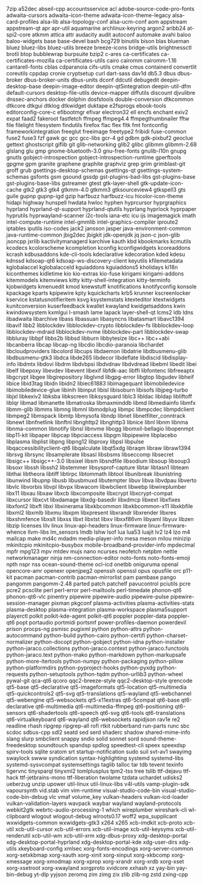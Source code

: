 7zip
a52dec
abseil-cpp
accountsservice
acl
adobe-source-code-pro-fonts
adwaita-cursors
adwaita-icon-theme
adwaita-icon-theme-legacy
alsa-card-profiles
alsa-lib
alsa-topology-conf
alsa-ucm-conf
aom
appstream
appstream-qt
apr
apr-util
aquamarine
archlinux-keyring
argon2
aribb24
at-spi2-core
atkmm
attica
attr
audacity
audit
autoconf
automake
avahi
baloo
baloo-widgets
base
base-devel
bash
bcg729
binutils
bison
blas
blueman
bluez
bluez-libs
bluez-utils
breeze
breeze-icons
bridge-utils
brightnessctl
brotli
btop
bubblewrap
burpsuite
bzip2
c-ares
ca-certificates
ca-certificates-mozilla
ca-certificates-utils
cairo
cairomm
cairomm-1.16
cantarell-fonts
cblas
cdparanoia
cifs-utils
cmake
cmus
containerd
convertlit
coreutils
cppdap
cronie
cryptsetup
curl
dart-sass
dav1d
db5.3
dbus
dbus-broker
dbus-broker-units
dbus-units
dconf
ddcutil
debugedit
deepin-desktop-base
deepin-image-editor
deepin-qt5integration
deepin-util-dfm
default-cursors
desktop-file-utils
device-mapper
diffutils
discount
djvulibre
dnssec-anchors
docker
dolphin
dosfstools
double-conversion
dtkcommon
dtkcore
dtkgui
dtklog
dtkwidget
duktape
e2fsprogs
ebook-tools
editorconfig-core-c
efibootmgr
efivar
electron32
ell
encfs
enchant
exiv2
expat
faad2
fakeroot
fastfetch
ffmpeg
ffmpeg4.4
ffmpegthumbnailer
fftw
file
filelight
filesystem
findutils
firefox
flac
flex
fltk
fmt
fontconfig
frameworkintegration
freeglut
freeimage
freetype2
fribidi
fuse-common
fuse2
fuse3
fzf
gawk
gc
gcc
gcc-libs
gcr-4
gd
gdbm
gdk-pixbuf2
geoclue
gettext
ghostscript
giflib
git
glib-networking
glib2
glibc
glibmm
glibmm-2.68
glslang
glu
gmp
gnome-bluetooth-3.0
gnu-free-fonts
gnulib-l10n
gnupg
gnutls
gobject-introspection
gobject-introspection-runtime
gperftools
gpgme
gpm
granite
graphene
graphite
graphviz
grep
grim
grimblast-git
groff
grub
gsettings-desktop-schemas
gsettings-qt
gsettings-system-schemas
gsfonts
gsm
gsound
gssdp
gst-plugins-bad-libs
gst-plugins-base
gst-plugins-base-libs
gstreamer
gtest
gtk-layer-shell
gtk-update-icon-cache
gtk2
gtk3
gtk4
gtkmm-4.0
gtkmm3
gtksourceview4
gtkspell3
gts
guile
gupnp
gupnp-igd
gzip
harfbuzz
harfbuzz-icu
hicolor-icon-theme
hidapi
highway
hunspell
hwdata
hwloc
hyphen
hyprcursor
hyprgraphics
hyprland
hyprland-qt-support
hyprland-qtutils
hyprlang
hyprlock
hyprpaper
hyprutils
hyprwayland-scanner
i2c-tools
iana-etc
icu
ijs
imagemagick
imath
intel-compute-runtime
intel-gmmlib
intel-graphics-compiler
iproute2
iptables
iputils
iso-codes
jack2
jansson
jasper
java-environment-common
java-runtime-common
jbig2dec
jbigkit
jdk-openjdk
jq
json-c
json-glib
jsoncpp
jxrlib
kactivitymanagerd
karchive
kauth
kbd
kbookmarks
kcmutils
kcodecs
kcolorscheme
kcompletion
kconfig
kconfigwidgets
kcoreaddons
kcrash
kdbusaddons
kde-cli-tools
kdeclarative
kdecoration
kded
kdesu
kdnssd
kdsoap-qt6
kdsoap-ws-discovery-client
keyutils
kfilemetadata
kglobalaccel
kglobalacceld
kguiaddons
kguiaddons5
kholidays
ki18n
kiconthemes
kidletime
kio
kio-extras
kio-fuse
kirigami
kirigami-addons
kitemmodels
kitemviews
kitty
kitty-shell-integration
kitty-terminfo
kjobwidgets
kmenuedit
kmod
knewstuff
knotifications
knotifyconfig
konsole
kpackage
kparts
kpipewire
kpty
kquickcharts
krb5
krunner
kscreenlocker
kservice
kstatusnotifieritem
ksvg
ksystemstats
ktexteditor
ktextwidgets
kunitconversion
kuserfeedback
kwallet
kwayland
kwidgetsaddons
kwin
kwindowsystem
kxmlgui
l-smash
lame
lapack
layer-shell-qt
lcms2
ldb
ldns
libadwaita
libarchive
libass
libassuan
libasyncns
libatasmart
libavc1394
libavif
libb2
libblockdev
libblockdev-crypto
libblockdev-fs
libblockdev-loop
libblockdev-mdraid
libblockdev-nvme
libblockdev-part
libblockdev-swap
libbluray
libbpf
libbs2b
libbsd
libburn
libbytesize
libc++
libc++abi
libcanberra
libcap
libcap-ng
libcdio
libcdio-paranoia
libchardet
libcloudproviders
libcolord
libcups
libdaemon
libdatrie
libdbusmenu-glib
libdbusmenu-gtk3
libdca
libde265
libdecor
libdeflate
libdiscid
libdisplay-info
libdmtx
libdovi
libdrm
libdvbpsi
libdvdnav
libdvdread
libebml
libedit
libei
libelf
libepoxy
libevdev
libevent
libexif
libfdk-aac
libffi
libfontenc
libfreeaptx
libgcrypt
libgee
libgirepository
libglvnd
libgpg-error
libgtop
libgudev
libheif
libice
libid3tag
libidn
libidn2
libiec61883
libimagequant
libimobiledevice
libimobiledevice-glue
libinih
libinput
libisl
libisoburn
libisofs
libjpeg-turbo
libjxl
libkexiv2
libksba
libkscreen
libksysguard
liblc3
libldac
libldap
libliftoff
liblqr
libmad
libmanette
libmatroska
libmaxminddb
libmd
libmediainfo
libmfx
libmm-glib
libmms
libmng
libmnl
libmodplug
libmpc
libmpcdec
libmpdclient
libmpeg2
libmspack
libmtp
libmysofa
libndp
libnet
libnetfilter_conntrack
libnewt
libnfnetlink
libnftnl
libnghttp2
libnghttp3
libnice
libnl
libnm
libnma
libnma-common
libnotify
libnsl
libnvme
libogg
libomxil-bellagio
libopenmpt
libp11-kit
libpaper
libpcap
libpciaccess
libpgm
libpipewire
libplacebo
libplasma
libplist
libpng
libpng12
libproxy
libpsl
libpulse
libqaccessibilityclient-qt6
libqalculate
libqt5xdg
libraqm
libraw
libraw1394
librsvg
librsync
libsamplerate
libsasl
libsbsms
libseccomp
libsecret
libsigc++
libsigc++-3.0
libsixel
libsm
libsndfile
libsodium
libsoup
libsoup3
libsoxr
libssh
libssh2
libstemmer
libsysprof-capture
libtar
libtasn1
libteam
libthai
libtheora
libtiff
libtirpc
libtommath
libtool
libunibreak
libunistring
libunwind
libupnp
libusb
libusbmuxd
libutempter
libuv
libva
libvdpau
libverto
libvlc
libvorbis
libvpl
libvpx
libwacom
libwbclient
libwebp
libwireplumber
libx11
libxau
libxaw
libxcb
libxcomposite
libxcrypt
libxcrypt-compat
libxcursor
libxcvt
libxdamage
libxdg-basedir
libxdmcp
libxext
libxfixes
libxfont2
libxft
libxi
libxinerama
libxkbcommon
libxkbcommon-x11
libxkbfile
libxml2
libxmlb
libxmu
libxpm
libxpresent
libxrandr
libxrender
libxres
libxshmfence
libxslt
libxss
libxt
libxtst
libxv
libxxf86vm
libyaml
libyuv
libzen
libzip
licenses
lilv
linux
linux-api-headers
linux-firmware
linux-firmware-whence
llvm-libs
lm_sensors
lmdb
lshw
lsof
lua
lua53
luajit
lv2
lz4
lzo
m4
mailcap
make
md4c
mdadm
media-player-info
mesa
meson
milou
minizip
mkinitcpio
mkinitcpio-busybox
mobile-broadband-provider-info
mpdecimal
mpfr
mpg123
mpv
mtdev
mujs
nano
ncurses
neofetch
netpbm
nettle
networkmanager
ninja
nm-connection-editor
noto-fonts
noto-fonts-emoji
npth
nspr
nss
ocean-sound-theme
ocl-icd
onetbb
oniguruma
openal
opencore-amr
openexr
openjpeg2
openssh
openssl
opus
opusfile
orc
p11-kit
pacman
pacman-contrib
pacman-mirrorlist
pam
pambase
pango
pangomm
pangomm-2.48
parted
patch
patchelf
pavucontrol
pciutils
pcre
pcre2
pcsclite
perl
perl-error
perl-mailtools
perl-timedate
phonon-qt6
phonon-qt6-vlc
pinentry
pipewire
pipewire-audio
pipewire-pulse
pipewire-session-manager
pixman
pkgconf
plasma-activities
plasma-activities-stats
plasma-desktop
plasma-integration
plasma-workspace
plasma5support
playerctl
polkit
polkit-kde-agent
polkit-qt6
poppler
poppler-data
poppler-qt6
popt
portaudio
portmidi
portsmf
power-profiles-daemon
powerdevil
prison
procps-ng
psmisc
pugixml
python
python-attrs
python-autocommand
python-build
python-cairo
python-certifi
python-charset-normalizer
python-docopt
python-gobject
python-idna
python-installer
python-jaraco.collections
python-jaraco.context
python-jaraco.functools
python-jaraco.text
python-mako
python-markdown
python-markupsafe
python-more-itertools
python-numpy
python-packaging
python-pillow
python-platformdirs
python-pyproject-hooks
python-pyxdg
python-requests
python-setuptools
python-tqdm
python-urllib3
python-wheel
pywal-git
qca-qt6
qcoro
qqc2-breeze-style
qqc2-desktop-style
qrencode
qt5-base
qt5-declarative
qt5-imageformats
qt5-location
qt5-multimedia
qt5-quickcontrols2
qt5-svg
qt5-translations
qt5-wayland
qt5-webchannel
qt5-webengine
qt5-websockets
qt5-x11extras
qt6-5compat
qt6-base
qt6-declarative
qt6-multimedia
qt6-multimedia-ffmpeg
qt6-positioning
qt6-sensors
qt6-shadertools
qt6-speech
qt6-svg
qt6-tools
qt6-translations
qt6-virtualkeyboard
qt6-wayland
qt6-websockets
rapidjson
rav1e
re2
readline
rhash
ripgrep
ripgrep-all
rofi
rtkit
rubberband
run-parts
runc
sbc
scdoc
sdbus-cpp
sdl2
seatd
sed
serd
shaderc
shadow
shared-mime-info
slang
slurp
smbclient
snappy
sndio
solid
sonnet
sord
sound-theme-freedesktop
soundtouch
spandsp
spdlog
speedtest-cli
speex
speexdsp
spirv-tools
sqlite
sratom
srt
startup-notification
sudo
suil
svt-av1
swayimg
swaylock
swww
syndication
syntax-highlighting
systemd
systemd-libs
systemd-sysvcompat
systemsettings
taglib
talloc
tar
tdb
tevent
texinfo
tigervnc
tinysparql
tinyxml2
tomlplusplus
tpm2-tss
tree
tslib
ttf-dejavu
ttf-hack
ttf-jetbrains-mono
ttf-liberation
twolame
tzdata
uchardet
udisks2
ueberzug
unzip
upower
util-linux
util-linux-libs
v4l-utils
vamp-plugin-sdk
vapoursynth
vid.stab
vim
vim-runtime
visual-studio-code-bin
visual-studio-code-bin-debug
vlc
vmaf
volume_key
vulkan-headers
vulkan-icd-loader
vulkan-validation-layers
wavpack
waybar
wayland
wayland-protocols
webkit2gtk
webrtc-audio-processing-1
which
wireplumber
wireshark-cli
wl-clipboard
wlogout
wlogout-debug
wlroots0.17
woff2
wpa_supplicant
wxwidgets-common
wxwidgets-gtk3
x264
x265
xcb-imdkit
xcb-proto
xcb-util
xcb-util-cursor
xcb-util-errors
xcb-util-image
xcb-util-keysyms
xcb-util-renderutil
xcb-util-wm
xcb-util-xrm
xdg-dbus-proxy
xdg-desktop-portal
xdg-desktop-portal-hyprland
xdg-desktop-portal-kde
xdg-user-dirs
xdg-utils
xkeyboard-config
xmlsec
xorg-fonts-encodings
xorg-server-common
xorg-setxkbmap
xorg-xauth
xorg-xinit
xorg-xinput
xorg-xkbcomp
xorg-xmessage
xorg-xmodmap
xorg-xprop
xorg-xrandr
xorg-xrdb
xorg-xset
xorg-xsetroot
xorg-xwayland
xorgproto
xvidcore
xxhash
xz
yay-bin
yay-bin-debug
yt-dlp
yyjson
zeromq
zim
zimg
zix
zlib
zlib-ng
zstd
zxing-cpp
